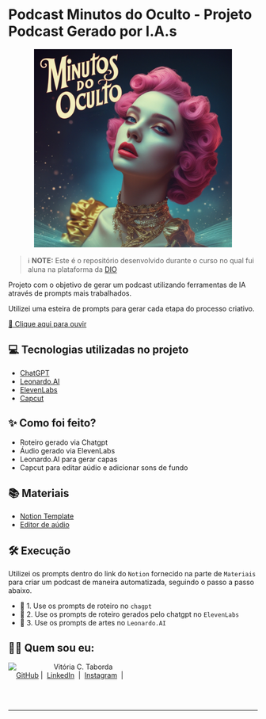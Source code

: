 # Podcast Minutos do Oculto - Projeto Podcast Gerado por I.A.s


<p align="center">
<img 
    src="https://github.com/vicataborda/podcast-minutos-do-oculto/blob/main/capa%20principal.jpg"
    width="400"  
/>
</p>


 > ℹ️ **NOTE:** Este é o repositório desenvolvido durante o curso no qual fui aluna na plataforma da [DIO](https://dio.me)

Projeto com o objetivo de gerar um podcast utilizando ferramentas de IA através de prompts mais trabalhados.

Utilizei uma esteira de prompts para gerar cada etapa do processo criativo.

<a href="https://github.com/vicataborda/e-book-palavras-do-agora-versos-da-alma-Vitoria-C-Taborda/blob/main/Ebook%20-%20Palavras%20do%20agora%2C%20versos%20da%20alma.pdf" title="View PDF now"> 🎵 Clique aqui para ouvir</a>


## 💻 Tecnologias utilizadas no projeto

- [ChatGPT](https://chat.openai.com/) 
- [Leonardo.AI](https://app.leonardo.ai/)
- [ElevenLabs](https://beta.elevenlabs.io/)
- [Capcut](https://www.capcut.com/pt-br/)


## ✨ Como foi feito?

- Roteiro gerado via Chatgpt
- Áudio gerado via ElevenLabs
- Leonardo.AI para gerar capas
- Capcut para editar aúdio e adicionar sons de fundo


## 📚 Materiais

- [Notion Template](https://helpful-jump-17b.notion.site/PAS-Podcast-AI-Studio-210489e15d7a4a73b743bb159e45d06f?pvs=4)
- [Editor de aúdio](https://www.capcut.com/editor?from_page=landing_page&__action_from=picture_V%C3%ADdeos%20profissionais%20em%20minutos,%20n%C3%A3o%20em%20horas.)


## 🛠️ Execução

Utilizei os prompts dentro do link do `Notion` fornecido na parte de `Materiais` para criar um podcast de maneira automatizada, seguindo o passo a passo abaixo.

- 🤖 1. Use os prompts de roteiro no `chagpt`
- 🤖 2. Use os prompts de roteiro gerados pelo chatgpt no  `ElevenLabs`
- 🤖 3. Use os prompts de artes no `Leonardo.AI`


## 👨‍💻 Quem sou eu:
<p>
    <img 
      align=left 
      margin=10 
      width=80 
      src="https://avatars.githubusercontent.com/u/191050453?v=4"
    />
    <p>&nbsp&nbsp&nbspVitória C. Taborda<br>
    &nbsp&nbsp&nbsp
    <a href="https://github.com/vicataborda">
    GitHub</a>&nbsp;|&nbsp;
    <a href="https://www.linkedin.com/in/vitoriactaborda/">LinkedIn</a>
&nbsp;|&nbsp;
    <a href="https://www.instagram.com/imvictab/">
    Instagram</a>
&nbsp;|&nbsp;</p>
</p>
<br/><br/>
<p>

---
